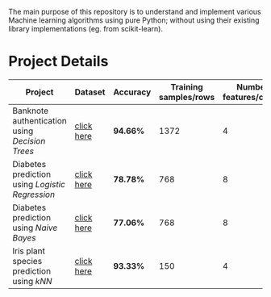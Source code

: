 
The main purpose of this repository is to understand and implement various Machine learning algorithms using pure Python; without using their existing library implementations (eg. from scikit-learn).

# Project Details

| Project | Dataset | Accuracy | Training samples/rows | Number of features/columns |
| ------- | ------- | -------- | --------------------- | -------------------------- |
| Banknote authentication using *Decision Trees* | [click here](https://archive.ics.uci.edu/ml/datasets/banknote+authentication) | **94.66%** | 1372 | 4 |
| Diabetes prediction using *Logistic Regression* | [click here](https://www.kaggle.com/uciml/pima-indians-diabetes-database) | **78.78%** | 768 | 8 |
| Diabetes prediction using *Naive Bayes* | [click here](https://www.kaggle.com/uciml/pima-indians-diabetes-database) | **77.06%** | 768 | 8 | 
| Iris plant species prediction using *kNN* | [click here](https://archive.ics.uci.edu/ml/datasets/iris) | **93.33%** | 150 | 4 |
